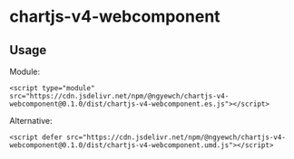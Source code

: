# chartjs-v4-webcomponent

## Usage

Module:
```
<script type="module" src="https://cdn.jsdelivr.net/npm/@ngyewch/chartjs-v4-webcomponent@0.1.0/dist/chartjs-v4-webcomponent.es.js"></script>
```

Alternative:
```
<script defer src="https://cdn.jsdelivr.net/npm/@ngyewch/chartjs-v4-webcomponent@0.1.0/dist/chartjs-v4-webcomponent.umd.js"></script>

